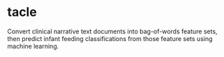 # tacle
Convert clinical narrative text documents into bag-of-words feature sets, then predict infant feeding classifications from those feature sets using machine learning.
